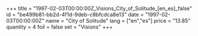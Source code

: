 +++
title = "1997-02-03T00:00:00Z_Visions_City_of_Solitude_[en_es]_false"
id = "be499b81-bb2d-4f1d-9deb-c8bfcdca8e13"
date = "1997-02-03T00:00:00Z"
name = "City of Solitude"
lang = ["en","es"]
price = "13.85"
quantity = 4
foil = false
set = "Visions"
+++
